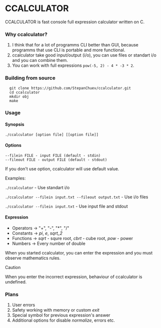# CCALCULATOR
CCALCULATOR is fast console full expression calculator written on C. 

### Why ccalculator?
 1. I think that for a lot of programms CLI better than GUI, because programms that use CLI is portable and more functional.
 2. ccalculator take good input/output (i/o), you can use files or standart i/o and you can combine them.
 3. You can work with full expressions ```pow(-5, 2) - 4 * -3 * 2```.

### Building from source
```
  git clone https://github.com/StepanChuev/ccalculator.git
  cd ccalculator
  mkdir obj
  make
```

### Usage
#### Synopsis
```
./ccalculator [option file] [[option file]]
```

#### Options
```
--filein FILE - input FILE (default - stdin)
--fileout FILE - output FILE (default - stdout)
```

If you don't use option, ccalculator will use default value.

Examples:

```./ccalculator``` - Use standart i/o

```./ccalculator --filein input.txt --fileout output.txt``` - Use i/o files

```./ccalculator --filein input.txt``` - Use input file and stdout


#### Expression
- Operators -> "+", "-", "*", "/"
- Constants -> *pi*, *e*, *sqrt_2*
- Functions -> *sqrt* - squre root, *cbrt* - cube root, *pow* - power
- Numbers   -> Every number of double

When you started ccalculator, you can enter the expression and you must observe mathematics rules.

> [!CAUTION]
> When you enter the incorrect expression, behaviour of ccalculator is undefined.

### Plans
 1. User errors
 2. Safety working with memory or custom *exit*
 3. Special symbol for previous expression's answer
 4. Additional options for disable *normalize*, errors etc.